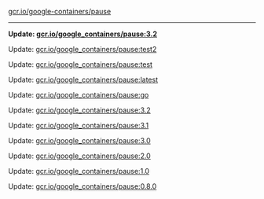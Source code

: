 [gcr.io/google-containers/pause](https://hub.docker.com/r/cruse/pause/tags/) 

----
**Update: [gcr.io/google_containers/pause:3.2](https://hub.docker.com/r/cruse/pause/tags/)**

Update: [gcr.io/google_containers/pause:test2](https://hub.docker.com/r/cruse/pause/tags/)

Update: [gcr.io/google_containers/pause:test](https://hub.docker.com/r/cruse/pause/tags/)

Update: [gcr.io/google_containers/pause:latest](https://hub.docker.com/r/cruse/pause/tags/)

Update: [gcr.io/google_containers/pause:go](https://hub.docker.com/r/cruse/pause/tags/)

Update: [gcr.io/google_containers/pause:3.2](https://hub.docker.com/r/cruse/pause/tags/)

Update: [gcr.io/google_containers/pause:3.1](https://hub.docker.com/r/cruse/pause/tags/)

Update: [gcr.io/google_containers/pause:3.0](https://hub.docker.com/r/cruse/pause/tags/)

Update: [gcr.io/google_containers/pause:2.0](https://hub.docker.com/r/cruse/pause/tags/)

Update: [gcr.io/google_containers/pause:1.0](https://hub.docker.com/r/cruse/pause/tags/)

Update: [gcr.io/google_containers/pause:0.8.0](https://hub.docker.com/r/cruse/pause/tags/)

